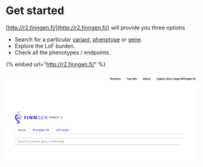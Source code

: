 # Get started

[http://r2.finngen.fi/](http://r2.finngen.fi/) will provide you three options

* Search for a particular [variant](variant-view.md), [phenotype](manhattanplot.md) or [gene](gene-view.md). 
* Explore the LoF burden. 
* Check all the phenotypes / endpoints.

{% embed url="http://r2.finngen.fi/" %}

![](../.gitbook/assets/screenshot-2019-12-06-at-14.35.29.png)



